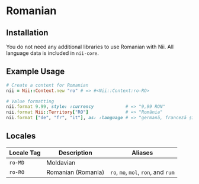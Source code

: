 <!-- This file has been generated. Source: languages/_template.md.erb -->

# Romanian

## Installation

You do not need any additional libraries to use Romanian with Nii.
All language data is included in `nii-core`.

## Example Usage

``` ruby
# Create a context for Romanian
nii = Nii::Context.new "ro" # => #<Nii::Context:ro-RO>

# Value formatting
nii.format 9.99, style: :currency            # => "9,99 RON"
nii.format Nii::Territory["RO"]              # => "România"
nii.format ["de", "fr", "it"], as: :language # => "germană, franceză și italiană"
```


## Locales

<table>
  <thead>
    <tr>
      <th>Locale Tag</th>
      <th>Description</th>
      <th>Aliases</th>
    </tr>
  </thead>
  <tbody>
    <tr>
      <td><code>ro-MD</code></td>
      <td>Moldavian</td>
      <td></td>
    </tr>
    <tr>
      <td><code>ro-RO</code></td>
      <td>Romanian (Romania)</td>
      <td><code>ro</code>, <code>mo</code>, <code>mol</code>, <code>ron</code>, and <code>rum</code></td>
    </tr>
  </tbody>
</table>

